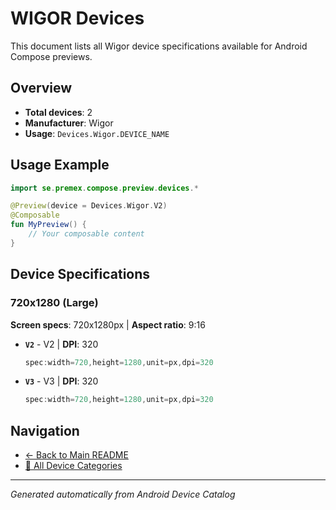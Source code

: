 # WIGOR Devices

This document lists all Wigor device specifications available for Android Compose previews.

## Overview

- **Total devices**: 2
- **Manufacturer**: Wigor
- **Usage**: `Devices.Wigor.DEVICE_NAME`

## Usage Example

```kotlin
import se.premex.compose.preview.devices.*

@Preview(device = Devices.Wigor.V2)
@Composable
fun MyPreview() {
    // Your composable content
}
```

## Device Specifications

### 720x1280 (Large)

**Screen specs**: 720x1280px | **Aspect ratio**: 9:16

- **`V2`** - V2 | **DPI**: 320
  ```kotlin
  spec:width=720,height=1280,unit=px,dpi=320
  ```

- **`V3`** - V3 | **DPI**: 320
  ```kotlin
  spec:width=720,height=1280,unit=px,dpi=320
  ```

## Navigation

- [← Back to Main README](../../README.md)
- [📱 All Device Categories](../README.md)

---
*Generated automatically from Android Device Catalog*
